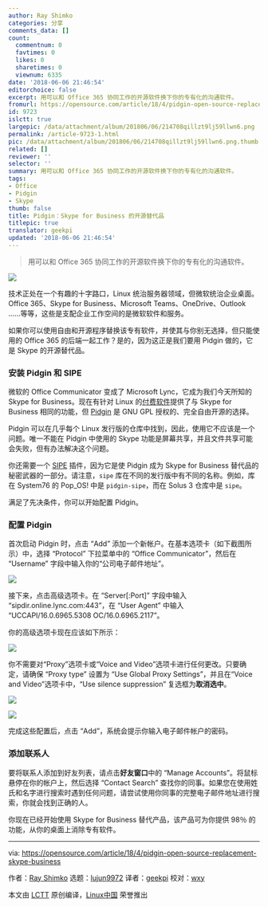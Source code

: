 ```yaml
---
author: Ray Shimko
categories: 分享
comments_data: []
count:
  commentnum: 0
  favtimes: 0
  likes: 0
  sharetimes: 0
  viewnum: 6335
date: '2018-06-06 21:46:54'
editorchoice: false
excerpt: 用可以和 Office 365 协同工作的开源软件换下你的专有化的沟通软件。
fromurl: https://opensource.com/article/18/4/pidgin-open-source-replacement-skype-business
id: 9723
islctt: true
largepic: /data/attachment/album/201806/06/214708qillzt9lj59llwn6.png
permalink: /article-9723-1.html
pic: /data/attachment/album/201806/06/214708qillzt9lj59llwn6.png.thumb.jpg
related: []
reviewer: ''
selector: ''
summary: 用可以和 Office 365 协同工作的开源软件换下你的专有化的沟通软件。
tags:
- Office
- Pidgin
- Skype
thumb: false
title: Pidgin：Skype for Business 的开源替代品
titlepic: true
translator: geekpi
updated: '2018-06-06 21:46:54'
---
```



> 
> 用可以和 Office 365 协同工作的开源软件换下你的专有化的沟通软件。
> 
> 
> 


![](/data/attachment/album/201806/06/214708qillzt9lj59llwn6.png)


技术正处在一个有趣的十字路口，Linux 统治服务器领域，但微软统治企业桌面。 Office 365、Skype for Business、Microsoft Teams、OneDrive、Outlook ......等等，这些是支配企业工作空间的是微软软件和服务。


如果你可以使用自由和开源程序替换该专有软件，并使其与你别无选择，但只能使用的 Office 365 的后端一起工作？是的，因为这正是我们要用 Pidgin 做的，它是 Skype 的开源替代品。


### 安装 Pidgin 和 SIPE


微软的 Office Communicator 变成了 Microsoft Lync，它成为我们今天所知的 Skype for Business。现在有针对 Linux 的[付费软件](https://tel.red/linux.php)提供了与 Skype for Business 相同的功能，但 [Pidgin](https://pidgin.im/) 是 GNU GPL 授权的、完全自由开源的选择。


Pidgin 可以在几乎每个 Linux 发行版的仓库中找到，因此，使用它不应该是一个问题。唯一不能在 Pidgin 中使用的 Skype 功能是屏幕共享，并且文件共享可能会失败，但有办法解决这个问题。


你还需要一个 [SIPE](http://sipe.sourceforge.net/) 插件，因为它是使 Pidgin 成为 Skype for Business 替代品的秘密武器的一部分。请注意，`sipe` 库在不同的发行版中有不同的名称。例如，库在 System76 的 Pop\_OS! 中是 `pidgin-sipe`，而在 Solus 3 仓库中是 `sipe`。


满足了先决条件，你可以开始配置 Pidgin。


### 配置 Pidgin


首次启动 Pidgin 时，点击 “Add” 添加一个新帐户。在基本选项卡（如下截图所示）中，选择 “Protocol” 下拉菜单中的 “Office Communicator”，然后在 “Username” 字段中输入你的“公司电子邮件地址”。


![](/data/attachment/album/201806/06/214717uwb25xfzmz48xvpj.png)


接下来，点击高级选项卡。在 “Server[:Port]” 字段中输入 “sipdir.online.lync.com:443”，在 “User Agent” 中输入 “UCCAPI/16.0.6965.5308 OC/16.0.6965.2117”。


你的高级选项卡现在应该如下所示：


![](/data/attachment/album/201806/06/214729zvgn2uze89n9kg48.png)


你不需要对“Proxy”选项卡或“Voice and Video”选项卡进行任何更改。只要确定，请确保 “Proxy type” 设置为 “Use Global Proxy Settings”，并且在“Voice and Video”选项卡中，“Use silence suppression” 复选框为**取消选中**。


![](/data/attachment/album/201806/06/214737tnoi9gi3jjef3veo.png)


![](/data/attachment/album/201806/06/214743qn884f546p6468a6.png)


完成这些配置后，点击 “Add”，系统会提示你输入电子邮件帐户的密码。


### 添加联系人


要将联系人添加到好友列表，请点击**好友窗口**中的 “Manage Accounts”。将鼠标悬停在你的帐户上，然后选择 “Contact Search” 查找你的同事。如果您在使用姓氏和名字进行搜索时遇到任何问题，请尝试使用你同事的完整电子邮件地址进行搜索，你就会找到正确的人。


你现在已经开始使用 Skype for Business 替代产品，该产品可为你提供 98％ 的功能，从你的桌面上消除专有软件。




---


via: <https://opensource.com/article/18/4/pidgin-open-source-replacement-skype-business>


作者：[Ray Shimko](https://opensource.com/users/shickmo) 选题：[lujun9972](https://github.com/lujun9972) 译者：[geekpi](https://github.com/geekpi) 校对：[wxy](https://github.com/wxy)


本文由 [LCTT](https://github.com/LCTT/TranslateProject) 原创编译，[Linux中国](https://linux.cn/) 荣誉推出